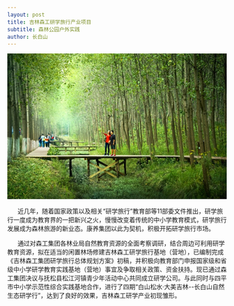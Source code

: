 ```yaml
---
layout: post
title: 吉林森工研学旅行产业项目
subtitle: 森林公园户外实践
author: 长白山
---
```



![](/uploads/w020170704599653934794.jpg)

&nbsp;&nbsp;&nbsp;&nbsp;&nbsp;&nbsp;近几年，随着国家政策以及相关“研学旅行”教育部等11部委文件推出，研学旅行一度成为教育界的一把新兴之火，慢慢改变着传统的中小学教育模式，研学旅行发展成为森林旅游的新业态。康养集团以此为契机，积极开拓研学旅行市场。


&nbsp;&nbsp;&nbsp;&nbsp;&nbsp;&nbsp;通过对森工集团各林业局自然教育资源的全面考察调研，结合周边可利用研学教育资源，拟在适当的闲置林场修建吉林森工研学旅行基地（营地），已编制完成《吉林森工集团研学旅行总体规划方案》初稿，并积极向教育部门申报国家级和省级中小学研学教育实践基地（营地）事宜及争取相关政策、资金扶持。现已通过森工集团决议与抚松县松江河镇青少年活动中心共同成立研学公司。与此同时与四平市中小学示范性综合实践基地合作，进行了四期“白山松水·大美吉林--长白山自然生态研学行”，达到了良好的效果，吉林森工研学产业初现雏形。
